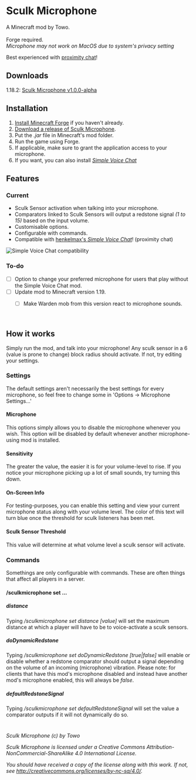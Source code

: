 
# Sculk Microphone
A Minecraft mod by Towo.
<br><br>Forge required.
<br>*Microphone may not work on MacOS due to system's privacy setting*

Best experienced with [proximity chat](https://www.curseforge.com/minecraft/mc-mods/simple-voice-chat)!

## Downloads
1.18.2: [Sculk Microphone v1.0.0-alpha]()

## Installation
1. [Install Minecraft Forge](https://files.minecraftforge.net/net/minecraftforge/forge/) if you haven't already.
2. [Download a release of Sculk Microphone](https://github.com/Towodile/SculkMicrophoneMod/releases).
3. Put the *.jar* file in Minecraft's mod folder.
4. Run the game using Forge.
5. If applicable, make sure to grant the application access to your microphone.
6. If you want, you can also install [*Simple Voice Chat*](https://www.curseforge.com/minecraft/mc-mods/simple-voice-chat)

## Features
### Current
- Sculk Sensor activation when talking into your microphone.
- Comparators linked to Sculk Sensors will output a redstone signal *(1 to 15)* based on the input volume.
- Customisable options.
- Configurable with commands.
- Compatible with [henkelmax's *Simple Voice Chat*](https://www.curseforge.com/minecraft/mc-mods/simple-voice-chat)! (proximity chat)
	
![Simple Voice Chat compatibility](https://i.giphy.com/media/t9tWlZaPS6yJKNoUao/giphy.webp)

### To-do
- [ ] Option to change your preferred microphone for users that play without the Simple Voice Chat mod.
- [ ] Update mod to Minecraft version 1.19.
	- [ ] Make Warden mob from this version react to microphone sounds.


<br>

## How it works
Simply run the mod, and talk into your microphone! Any sculk sensor in a 6 (value is prone to change) block radius should activate. If not, try editing your settings.

### Settings
The default settings aren't necessarily the best settings for every microphone, so feel free to change some in 'Options -> Microphone Settings...'
#### Microphone
This options simply allows you to disable the microphone whenever you wish. This option will be disabled by default whenever another microphone-using mod is installed.
#### Sensitivity
The greater the value, the easier it is for your volume-level to rise. If you notice your microphone picking up a lot of small sounds, try turning this down.
#### On-Screen Info
For testing-purposes, you can enable this setting and view your current microphone status along with your volume level. The color of this text will turn blue once the threshold for sculk listeners has been met.
#### Sculk Sensor Threshold
This value will determine at what volume level a sculk sensor will activate.

### Commands
Somethings are only configurable with commands. These are often things that affect all players in a server.
#### /sculkmicrophone set ...
##### distance
Typing */sculkmicrophone set distance [value]* will set the maximum distance at which a player will have to be to voice-activate a sculk sensors.

##### doDynamicRedstone
Typing */sculkmicrophone set doDynamicRedstone [true|false]* will enable or disable whether a redstone comparator should output a signal depending on the volume of an incoming (microphone) vibration.
Please note: for clients that have this mod's microphone disabled and instead have another mod's microphone enabled, this will always be *false*.

##### defaultRedstoneSignal
Typing */sculkmicrophone set defaultRedstoneSignal* will set the value a comparator outputs if it will not dynamically do so.


#
*Sculk Microphone (c) by Towo*

*Sculk Microphone is licensed under a Creative Commons Attribution-NonCommercial-ShareAlike 4.0 International License.*

*You should have received a copy of the license along with this work. If not, see http://creativecommons.org/licenses/by-nc-sa/4.0/.*
